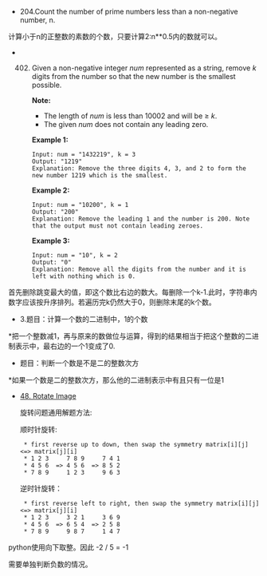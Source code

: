- 204.Count the number of prime numbers less than a non-negative number, n.

计算小于n的正整数的素数的个数，只要计算2:n**0.5内的数就可以。

- 402. Given a non-negative integer *num* represented as a string, remove *k* digits from the number so that the new number is the smallest possible.

       **Note:**

       - The length of *num* is less than 10002 and will be ≥ *k*.
       - The given *num* does not contain any leading zero.

       **Example 1:**

       ```
       Input: num = "1432219", k = 3
       Output: "1219"
       Explanation: Remove the three digits 4, 3, and 2 to form the new number 1219 which is the smallest.

       ```

       **Example 2:**

       ```
       Input: num = "10200", k = 1
       Output: "200"
       Explanation: Remove the leading 1 and the number is 200. Note that the output must not contain leading zeroes.

       ```

       **Example 3:**

       ```
       Input: num = "10", k = 2
       Output: "0"
       Explanation: Remove all the digits from the number and it is left with nothing which is 0.
       ```

首先删除跳变最大的值，即这个数比右边的数大。每删除一个k-1.此时，字符串内数字应该按升序排列。若遍历完k仍然大于0，则删除末尾的k个数。

- 3.题目：计算一个数的二进制中，1的个数

*把一个整数减1，再与原来的数做位与运算，得到的结果相当于把这个整数的二进制表示中，最右边的一个1变成了0.

- 题目：判断一个数是不是二的整数次方

*如果一个数是二的整数次方，那么他的二进制表示中有且只有一位是1

- [48. Rotate Image](https://leetcode.com/problems/rotate-image/#/description)

  旋转问题通用解题方法:

  顺时针旋转:

  ```
   * first reverse up to down, then swap the symmetry matrix[i][j] <=> matrix[j][i]
   * 1 2 3     7 8 9     7 4 1
   * 4 5 6  => 4 5 6  => 8 5 2
   * 7 8 9     1 2 3     9 6 3
  ```

  逆时针旋转：

  ```
   * first reverse left to right, then swap the symmetry matrix[i][j] <=> matrix[j][i]
   * 1 2 3     3 2 1     3 6 9
   * 4 5 6  => 6 5 4  => 2 5 8
   * 7 8 9     9 8 7     1 4 7
  ```

python使用向下取整。因此 -2 / 5 = -1

需要单独判断负数的情况。